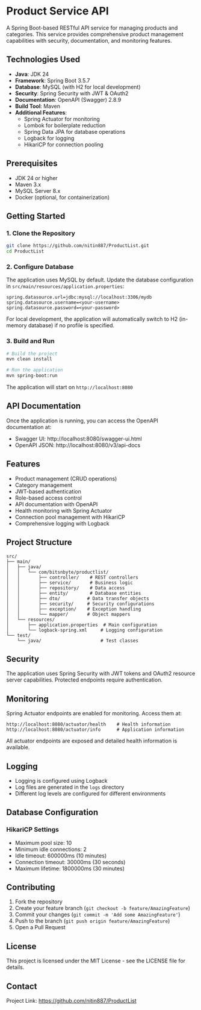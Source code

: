# Product Service API

A Spring Boot-based RESTful API service for managing products and categories. This service provides comprehensive product management capabilities with security, documentation, and monitoring features.

## Technologies Used

- **Java**: JDK 24
- **Framework**: Spring Boot 3.5.7
- **Database**: MySQL (with H2 for local development)
- **Security**: Spring Security with JWT & OAuth2
- **Documentation**: OpenAPI (Swagger) 2.8.9
- **Build Tool**: Maven
- **Additional Features**:
  - Spring Actuator for monitoring
  - Lombok for boilerplate reduction
  - Spring Data JPA for database operations
  - Logback for logging
  - HikariCP for connection pooling

## Prerequisites

- JDK 24 or higher
- Maven 3.x
- MySQL Server 8.x
- Docker (optional, for containerization)

## Getting Started

### 1. Clone the Repository

```bash
git clone https://github.com/nitin887/ProductList.git
cd ProductList
```

### 2. Configure Database

The application uses MySQL by default. Update the database configuration in `src/main/resources/application.properties`:

```properties
spring.datasource.url=jdbc:mysql://localhost:3306/mydb
spring.datasource.username=<your-username>
spring.datasource.password=<your-password>
```

For local development, the application will automatically switch to H2 (in-memory database) if no profile is specified.

### 3. Build and Run

```bash
# Build the project
mvn clean install

# Run the application
mvn spring-boot:run
```

The application will start on `http://localhost:8080`

## API Documentation

Once the application is running, you can access the OpenAPI documentation at:
- Swagger UI: http://localhost:8080/swagger-ui.html
- OpenAPI JSON: http://localhost:8080/v3/api-docs

## Features

- Product management (CRUD operations)
- Category management
- JWT-based authentication
- Role-based access control
- API documentation with OpenAPI
- Health monitoring with Spring Actuator
- Connection pool management with HikariCP
- Comprehensive logging with Logback

## Project Structure

```
src/
├── main/
│   ├── java/
│   │   └── com/bitsnbyte/productlist/
│   │       ├── controller/    # REST controllers
│   │       ├── service/       # Business logic
│   │       ├── repository/    # Data access
│   │       ├── entity/        # Database entities
│   │       ├── dto/          # Data transfer objects
│   │       ├── security/     # Security configurations
│   │       ├── exception/    # Exception handling
│   │       └── mapper/       # Object mappers
│   └── resources/
│       ├── application.properties  # Main configuration
│       └── logback-spring.xml     # Logging configuration
└── test/
    └── java/                      # Test classes
```

## Security

The application uses Spring Security with JWT tokens and OAuth2 resource server capabilities. Protected endpoints require authentication.

## Monitoring

Spring Actuator endpoints are enabled for monitoring. Access them at:
```
http://localhost:8080/actuator/health    # Health information
http://localhost:8080/actuator/info      # Application information
```

All actuator endpoints are exposed and detailed health information is available.

## Logging

- Logging is configured using Logback
- Log files are generated in the `logs` directory
- Different log levels are configured for different environments

## Database Configuration

### HikariCP Settings
- Maximum pool size: 10
- Minimum idle connections: 2
- Idle timeout: 600000ms (10 minutes)
- Connection timeout: 30000ms (30 seconds)
- Maximum lifetime: 1800000ms (30 minutes)

## Contributing

1. Fork the repository
2. Create your feature branch (`git checkout -b feature/AmazingFeature`)
3. Commit your changes (`git commit -m 'Add some AmazingFeature'`)
4. Push to the branch (`git push origin feature/AmazingFeature`)
5. Open a Pull Request

## License

This project is licensed under the MIT License - see the LICENSE file for details.

## Contact



Project Link: https://github.com/nitin887/ProductList
